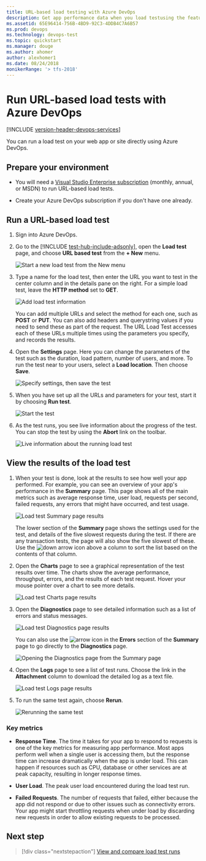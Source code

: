 ```yaml
---
title: URL-based load testing with Azure DevOps
description: Get app performance data when you load testusing the features of Azure DevOps and Microsoft Team Foundation Server (TFS)
ms.assetid: 65E96414-756B-4BD9-92C3-4DDB4C7A6B57
ms.prod: devops
ms.technology: devops-test
ms.topic: quickstart
ms.manager: douge
ms.author: ahomer
author: alexhomer1
ms.date: 08/24/2018
monikerRange: '> tfs-2018'
---
```


# Run URL-based load tests with Azure DevOps

[!INCLUDE [version-header-devops-services](../_shared/version-header-devops-services.md)] 

You can run a load test on your web app or site directly using Azure DevOps.

<a name="prepareenvir"></a>
## Prepare your environment

* You will need a [Visual Studio Enterprise subscription](https://visualstudio.microsoft.com/products/visual-studio-enterprise-vs)
  (monthly, annual, or MSDN) to run URL-based load tests.

* Create your Azure DevOps subscription if you don't have one already. 

<a name="runtests"></a>
## Run a URL-based load test

1. Sign into Azure DevOps.

1. Go to the [!INCLUDE [test-hub-include-adsonly](../_shared/test-hub-include-adsonly.md)], open the **Load test** page, and choose **URL based test**
   from the **+ New** menu.

   ![Start a new load test from the New menu](_img/get-started-simple-cloud-load-test/SimpleLoadTestVSO-new-test-menu.png)

1. Type a name for the load test, then enter the URL you want to test
   in the center column and in the details pane on the right. For a simple
   load test, leave the **HTTP method** set to **GET**.

   ![Add load test information](_img/get-started-simple-cloud-load-test/SimpleLoadTestVSO.png)

   You can add multiple URLs and select the method for each one, such as 
   **POST** or **PUT**. You can also add headers and querystring values
   if you need to send these as part of the request. The URL Load Test
   accesses each of these URLs multiple times using the parameters you 
   specify, and records the results.

1. Open the **Settings** page. Here you can change the parameters of
   the test such as the duration, load pattern, number of users, and
   more. To run the test near to your users, select a **Load location**.
   Then choose **Save**. 

   ![Specify settings, then save the test](_img/get-started-simple-cloud-load-test/SimpleLoadTestVSO-settings-tab.png)
 
1. When you have set up all the URLs and parameters for your test, start it by
   choosing **Run test**.

   ![Start the test](_img/get-started-simple-cloud-load-test/SimpleLoadTestVSO-start-test.png)

1. As the test runs, you see live information about the progress
   of the test. You can stop the test by using the **Abort** link on the
   toolbar.

   ![Live information about the running load test](_img/get-started-simple-cloud-load-test/SimpleLoadTestVSO-progress.png)

<a name="viewresults"></a>
## View the results of the load test

1. When your test is done, look at the results to see how 
   well your app performed. For example, you can see an overview
   of your app's performance in the **Summary** page.
   This page shows all of the main metrics such as average response
   time, user load, requests per second, failed requests, any errors
   that might have occurred, and test usage.

   ![Load test Summary page results](_img/get-started-simple-cloud-load-test/SimpleLoadTestVSO-summary-tab.png)
 
   The lower section of the **Summary** page shows the settings used
   for the test, and details of the five slowest requests during the test.
   If there are any transaction tests, the page will also show the five slowest of these.
   Use the ![down arrow](_img/_shared/SimpleLoadTestVSO-sort-column.png)
   icon above a column to sort the list based on the contents of that column.

1. Open the **Charts** page to see a graphical representation of 
   the test results over time. The charts show the average
   performance, throughput, errors, and the results of each test 
   request. Hover your mouse pointer over a chart to 
   see more details. 

   ![Load test Charts page results](_img/_shared/LoadTestVSO-charts.png)

1. Open the **Diagnostics** page to see detailed information such as a list
   of errors and status messages.

   ![Load test Diagnostics page results](_img/get-started-simple-cloud-load-test/SimpleLoadTestVSO-diagnostics-tab.png)

   You can also use the ![arrow](_img/_shared/SimpleLoadTestVSO-summary-errors-icon.png)
   icon in the **Errors** section of the **Summary** page to go directly to the 
   **Diagnostics** page.

   ![Opening the Diagnostics page from the Summary page](_img/_shared/SimpleLoadTestVSO-summary-errors-link.png)

1. Open the **Logs** page to see a list of test runs. Choose the link in
   the **Attachment** column to download the detailed log as a text file.

   ![Load test Logs page results](_img/get-started-simple-cloud-load-test/SimpleLoadTestVSO-logs-tab.png)

1. To run the same test again, choose **Rerun**.

   ![Rerunning the same test](_img/get-started-simple-cloud-load-test/SimpleLoadTestVSO-rerun-test.png)

### Key metrics

* **Response Time**. The time it takes for your app to respond to requests
  is one of the key metrics for measuring app performance.
  Most apps perform well when a single user is accessing them, but the response
  time can increase dramatically when the app is under load. This can happen
  if resources such as CPU, database or other services are at peak capacity,
  resulting in longer response times.

* **User Load**. The peak user load encountered during the load test run.

* **Failed Requests**. The number of requests that failed, either because
  the app did not respond or due to other issues such as connectivity errors.
  Your app might start throttling requests when under load by discarding new
  requests in order to allow existing requests to be processed.

## Next step

> [!div class="nextstepaction"]
> [View and compare load test runs](performance-reports.md)

